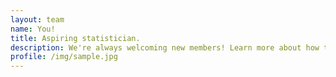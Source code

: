 ```yaml
---
layout: team
name: You!
title: Aspiring statistician.
description: We're always welcoming new members! Learn more about how to join the team.
profile: /img/sample.jpg
---
```

